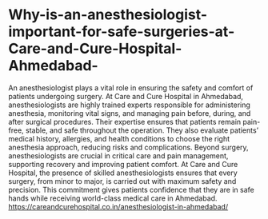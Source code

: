 # Why-is-an-anesthesiologist-important-for-safe-surgeries-at-Care-and-Cure-Hospital-Ahmedabad-

An anesthesiologist plays a vital role in ensuring the safety and comfort of patients undergoing surgery. At Care and Cure Hospital in Ahmedabad, anesthesiologists are highly trained experts responsible for administering anesthesia, monitoring vital signs, and managing pain before, during, and after surgical procedures. Their expertise ensures that patients remain pain-free, stable, and safe throughout the operation. They also evaluate patients’ medical history, allergies, and health conditions to choose the right anesthesia approach, reducing risks and complications. Beyond surgery, anesthesiologists are crucial in critical care and pain management, supporting recovery and improving patient comfort. At Care and Cure Hospital, the presence of skilled anesthesiologists ensures that every surgery, from minor to major, is carried out with maximum safety and precision. This commitment gives patients confidence that they are in safe hands while receiving world-class medical care in Ahmedabad.
https://careandcurehospital.co.in/anesthesiologist-in-ahmedabad/

